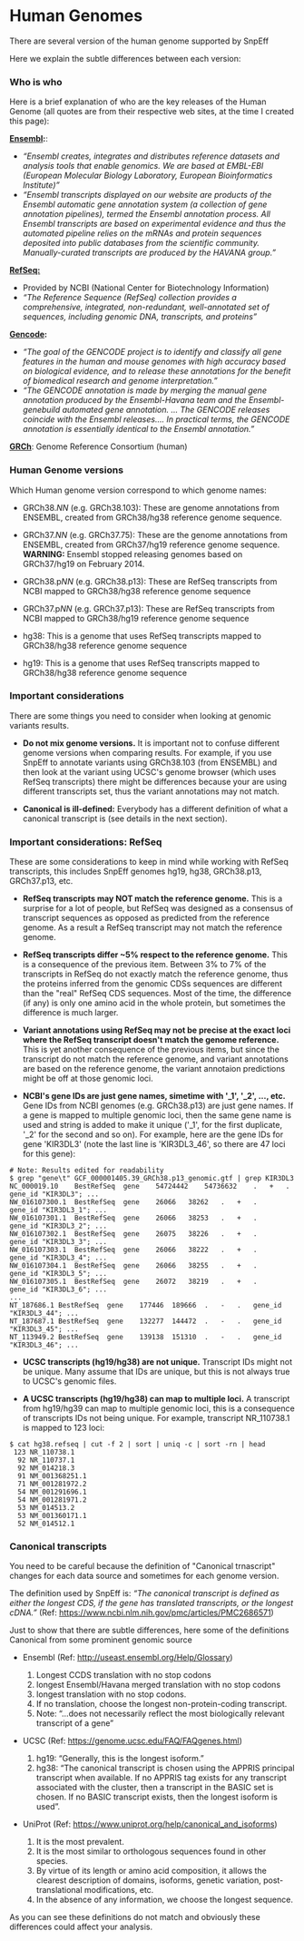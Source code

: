 
# Human Genomes

There are several version of the human genome supported by SnpEff

Here we explain the subtle differences between each version:


### Who is who

Here is a brief explanation of who are the key releases of the Human Genome (all quotes are from their respective web sites, at the time I created this page):

**[Ensembl](http://www.ebi.ac.uk/):**:
- *“Ensembl creates, integrates and distributes reference datasets and analysis tools that enable genomics. We are based at EMBL-EBI (European Molecular Biology Laboratory, European Bioinformatics Institute)”*
- *“Ensembl transcripts displayed on our website are products of the Ensembl automatic gene annotation system (a collection of gene annotation pipelines), termed the Ensembl annotation process. All Ensembl transcripts are based on experimental evidence and thus the automated pipeline relies on the mRNAs and protein sequences deposited into public databases from the scientific community. Manually-curated transcripts are produced by the HAVANA group.”*


**[RefSeq:](https://www.ncbi.nlm.nih.gov/refseq/)**
- Provided by NCBI (National Center for Biotechnology Information)
- *“The Reference Sequence (RefSeq) collection provides a comprehensive, integrated, non-redundant, well-annotated set of sequences, including genomic DNA, transcripts, and proteins”*


**[Gencode](https://www.gencodegenes.org/):**
- *“The goal of the GENCODE project is to identify and classify all gene features in the human and mouse genomes with high accuracy based on biological evidence, and to release these annotations for the benefit of biomedical research and genome interpretation.”*
- *“The GENCODE annotation is made by merging the manual gene annotation produced by the Ensembl-Havana team and the Ensembl-genebuild automated gene annotation. … The GENCODE releases coincide with the Ensembl releases…. In practical terms, the GENCODE annotation is essentially identical to the Ensembl annotation.”*

**[GRCh]([https://www.ncbi.nlm.nih.gov/grc/human])**: Genome Reference Consortium (human) 


### Human Genome versions

Which Human genome version correspond to which genome names:

- GRCh38.*NN* (e.g. GRCh38.103): These are genome annotations from ENSEMBL, created from GRCh38/hg38 reference genome sequence.
 
- GRCh37.*NN* (e.g. GRCh37.75): These are the genome annotations from ENSEMBL, created from GRCh37/hg19 reference genome sequence. **WARNING:** Ensembl stopped releasing genomes based on GRCh37/hg19 on February 2014.

- GRCh38.p*NN* (e.g. GRCh38.p13): These are RefSeq transcripts from NCBI mapped to GRCh38/hg38 reference genome sequence

- GRCh37.p*NN* (e.g. GRCh37.p13): These are RefSeq transcripts from NCBI mapped to GRCh38/hg19 reference genome sequence

- hg38: This is a genome that uses RefSeq transcripts mapped to GRCh38/hg38 reference genome sequence

- hg19: This is a genome that uses RefSeq transcripts mapped to GRCh38/hg38 reference genome sequence


### Important considerations

There are some things you need to consider when looking at genomic variants results.

- **Do not mix genome versions.** It is important not to confuse different genome versions when comparing results. For example, if you use SnpEff to annotate variants using GRCh38.103 (from ENSEMBL) and then look at the variant using UCSC's genome browser (which uses RefSeq transcripts) there might be differences because your are using different transcripts set, thus the variant annotations may not match.

- **Canonical is ill-defined:** Everybody has a different definition of what a canonical transcript is (see details in the next section).
 
### Important considerations: RefSeq

These are some considerations to keep in mind while working with RefSeq transcripts, this includes SnpEff genomes hg19, hg38, GRCh38.p13, GRCh37.p13, etc.

- **RefSeq transcripts may NOT match the reference genome.** This is a surprise for a lot of people, but RefSeq was designed as a consensus of transcript sequences as opposed as predicted from the reference genome. As a result a RefSeq transcript may not match the reference genome.

- **RefSeq transcripts differ ~5% respect to the reference genome.** This is a consequence of the previous item. Between 3% to 7% of the transcripts in RefSeq do not exactly match the reference genome, thus the proteins inferred from the genomic CDSs sequences are different than the "real" RefSeq CDS sequences. Most of the time, the difference (if any) is only one amino acid in the whole protein, but sometimes the difference is much larger.

- **Variant annotations using RefSeq may not be precise at the exact loci where the RefSeq transcript doesn't match the genome reference.** This is yet another consequence of the previous items, but since the transcript do not match the reference genome, and variant annotations are based on the reference genome, the variant annotaion predictions might be off at those genomic loci.

- **NCBI's gene IDs are just gene names, simetime with '_1', '_2', ..., etc.** Gene IDs from NCBI genomes (e.g. GRCh38.p13) are just gene names. If a gene is mapped to multiple genomic loci, then the same gene name is used and string is added to make it unique ('_1', for the first duplicate, '_2' for the second and so on). For example, here are the gene IDs for gene 'KIR3DL3' (note the last line is 'KIR3DL3_46', so there are 47 loci for this gene):

```
# Note: Results edited for readability
$ grep "gene\t" GCF_000001405.39_GRCh38.p13_genomic.gtf | grep KIR3DL3
NC_000019.10    BestRefSeq  gene    54724442    54736632    .   +   .   gene_id "KIR3DL3"; ...
NW_016107300.1  BestRefSeq  gene    26066   38262   .   +   .   gene_id "KIR3DL3_1"; ...
NW_016107301.1  BestRefSeq  gene    26066   38253   .   +   .   gene_id "KIR3DL3_2"; ...
NW_016107302.1  BestRefSeq  gene    26075   38226   .   +   .   gene_id "KIR3DL3_3"; ...
NW_016107303.1  BestRefSeq  gene    26066   38222   .   +   .   gene_id "KIR3DL3_4"; ...
NW_016107304.1  BestRefSeq  gene    26066   38255   .   +   .   gene_id "KIR3DL3_5"; ...
NW_016107305.1  BestRefSeq  gene    26072   38219   .   +   .   gene_id "KIR3DL3_6"; ...
...
NT_187686.1 BestRefSeq  gene    177446  189666  .   -   .   gene_id "KIR3DL3_44"; ...
NT_187687.1 BestRefSeq  gene    132277  144472  .   -   .   gene_id "KIR3DL3_45"; ...
NT_113949.2 BestRefSeq  gene    139138  151310  .   -   .   gene_id "KIR3DL3_46"; ...
```

- **UCSC transcripts (hg19/hg38) are not unique.** Transcript IDs might not be unique. Many assume that IDs are unique, but this is not always true to UCSC's genomic files. 

- **A UCSC transcripts (hg19/hg38) can map to multiple loci.** A transcript from hg19/hg39 can map to multiple genomic loci, this is a consequence of transcripts IDs not being unique. For example, transcript NR_110738.1 is mapped to 123 loci:

```
$ cat hg38.refseq | cut -f 2 | sort | uniq -c | sort -rn | head
 123 NR_110738.1
  92 NR_110737.1
  92 NM_014218.3
  91 NM_001368251.1
  71 NM_001281972.2
  54 NM_001291696.1
  54 NM_001281971.2
  53 NM_014513.2
  53 NM_001360171.1
  52 NM_014512.1
 ```


### Canonical transcripts

You need to be careful because the definition of "Canonical trnascript" changes for each data source and sometimes for each genome version.

The definition used by SnpEff is: *“The canonical transcript is defined as either the longest CDS, if the gene has translated transcripts, or the longest cDNA.”* (Ref: https://www.ncbi.nlm.nih.gov/pmc/articles/PMC2686571)

Just to show that there are subtle differences, here some of the definitions Canonical from some prominent genomic source

- Ensembl (Ref: http://useast.ensembl.org/Help/Glossary)

  1. Longest CCDS translation with no stop codons
  1. longest Ensembl/Havana merged translation with no stop codons
  1. longest translation with no stop codons. 
  1. If no translation, choose the longest non-protein-coding transcript. 
  1. Note: “…does not necessarily reflect the most biologically relevant transcript of a gene”

- UCSC (Ref: https://genome.ucsc.edu/FAQ/FAQgenes.html)

  1. hg19: “Generally, this is the longest isoform.”
  1. hg38: “The canonical transcript is chosen using the APPRIS principal transcript when available. If no APPRIS tag exists for any transcript associated with the cluster, then a transcript in the BASIC set is chosen. If no BASIC transcript exists, then the longest isoform is used”.

- UniProt (Ref: https://www.uniprot.org/help/canonical_and_isoforms)

  1. It is the most prevalent.
  1. It is the most similar to orthologous sequences found in other species.
  1. By virtue of its length or amino acid composition, it allows the clearest description of domains, isoforms, genetic variation, post-translational modifications, etc.
  1. In the absence of any information, we choose the longest sequence.


As you can see these definitions do not match and obviously these differences could affect your analysis.



